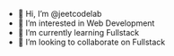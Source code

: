 - 👋 Hi, I’m @jeetcodelab
- 👀 I’m interested in Web Development
- 🌱 I’m currently learning Fullstack
- 💞️ I’m looking to collaborate on Fullstack


<!---
jeetcodelab/jeetcodelab is a ✨ special ✨ repository because its `README.md` (this file) appears on your GitHub profile.
You can click the Preview link to take a look at your changes.
--->
